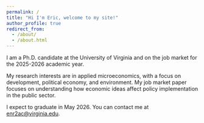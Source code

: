 ```yaml
---
permalink: /
title: "Hi I'm Eric, welcome to my site!"
author_profile: true
redirect_from: 
  - /about/
  - /about.html
---
```


I am a Ph.D. candidate at the University of Virginia and on the job market for the 2025-2026 academic year. 

My research interests are in applied microeconomics, with a focus on development, political economy, and environment. My job market paper focuses on understanding how economic ideas affect policy implementation in the public sector.

<!-- In general, much of my work focuses on econometric analyses of novel data, either collected from the field, constructed from archival records, or imputed from text using natural language processing tools. I primarily examine settings which allow for causal inference from observational data. -->

 I expect to graduate in May 2026. You can contact me at [enr2ac@virginia.edu](mailto:enr2ac@virginia.edu).
